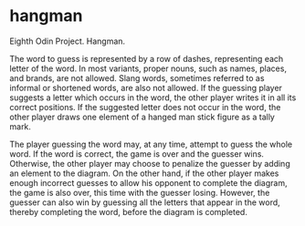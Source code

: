 # hangman
Eighth Odin Project. Hangman.

The word to guess is represented by a row of dashes, representing each letter of the word.
In most variants, proper nouns, such as names, places, and brands, are not allowed.
Slang words, sometimes referred to as informal or shortened words, are also not allowed.
If the guessing player suggests a letter which occurs in the word, the other player writes it in all its correct positions.
If the suggested letter does not occur in the word, the other player draws one element of a hanged man stick figure as a tally mark.

The player guessing the word may, at any time, attempt to guess the whole word.
If the word is correct, the game is over and the guesser wins.
Otherwise, the other player may choose to penalize the guesser by adding an element to the diagram.
On the other hand, if the other player makes enough incorrect guesses to allow his opponent to complete the diagram, the game is also over, this time with the guesser losing.
However, the guesser can also win by guessing all the letters that appear in the word, thereby completing the word, before the diagram is completed.